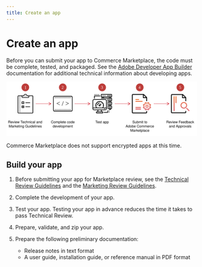 ```yaml
---
title: Create an app
---
```


# Create an app

Before you can submit your app to Commerce Marketplace, the code must be complete, tested, and packaged. See the [Adobe Developer App Builder](https://developer.adobe.com/app-builder/docs/overview/) documentation for additional technical information about developing apps.

<!---
Leaving this text as a reminder to add more info about building Commerce apps as it becomes available.

The following guides provide additional information about the Adobe Commerce development environment:

-  [PHP Developer Guide](https://developer.adobe.com/commerce/php/development/)
-  [Best Practices for Extension Developers](https://developer.adobe.com/commerce/php/best-practices/)
-  [Magento Web APIs](https://developer.adobe.com/commerce/webapi/get-started/)
-  [Frontend Developer Guide](https://developer.adobe.com/commerce/frontend-core/guide/)

-->

![](_images/apps-prep.svg)

<InlineAlert variant="info" slots="text"/>

Commerce Marketplace does not support encrypted apps at this time.

## Build your app

1. Before submitting your app for Marketplace review, see the [Technical Review Guidelines](technical-review-guidelines.md) and the [Marketing Review Guidelines](marketing-review-guidelines.md).

1. Complete the development of your app.

1. Test your app. Testing your app in advance reduces the time it takes to pass Technical Review.

   <!---  Note to reviewer: For extensions, you used Codesniffer to check the code is compliant with the Commerce coding standards. I can't think of any specific testing to suggest for apps. Suggestions welcome. -->

1. Prepare, validate, and zip your app.

   <!---  Note to reviewer: As of right now, we're testing that the zip file contains an `install.yaml` and a package.json` file. It's not clear whether this is all that's needed. The "Create an extension topic" links to a PHP topic on Devdocs. If we come up with any requirements for apps, I'll put that info here until it can be moved to the Commerce Extensibility repo.  -->

1. Prepare the following preliminary documentation:

   -  Release notes in text format
   -  A user guide, installation guide, or reference manual in PDF format
